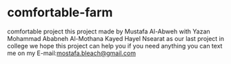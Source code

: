 # comfortable-farm
 comfortable project
this project made by Mustafa Al-Abweh with 
Yazan Mohammad Ababneh 
Al-Mothana Kayed Hayel Nsearat 
as our last project in college 
we hope this project can help you 
if you need anything you can text me on my E-mail:mostafa.bleach@gmail.com
